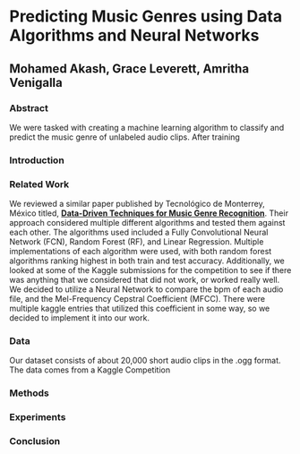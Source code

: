 # Predicting Music Genres using Data Algorithms and Neural Networks
## Mohamed Akash, Grace Leverett, Amritha Venigalla

### Abstract
  We were tasked with creating a machine learning algorithm to classify and predict the music genre of unlabeled audio clips. After training 
### Introduction

### Related Work
  We reviewed a similar paper published by Tecnológico de Monterrey, México titled, [__Data-Driven Techniques for Music Genre Recognition__](https://csitcp.com/paper/10/109csit05.pdf). Their approach considered multiple different algorithms and tested them against each other. The algorithms used included a Fully Convolutional Neural Network (FCN), Random Forest (RF), and Linear Regression. Multiple implementations of each algorithm were used, with  both random forest algorithms ranking highest in both train and test accuracy. Additionally, we looked at some of the Kaggle submissions for the competition to see if there was anything that we considered that did not work, or worked really well. We decided to utilize a Neural Network to compare the bpm of each audio file, and the Mel-Frequency Cepstral Coefficient (MFCC). There were multiple kaggle entries that utilized this coefficient in some way, so we decided to implement it into our work.
  
  ### Data
  Our dataset consists of about 20,000 short audio clips in the .ogg format. The data comes from a Kaggle Competition
  
  ### Methods
  
  ### Experiments
  
  ### Conclusion
